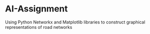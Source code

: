 # AI-Assignment
Using Python Networkx and Matplotlib libraries to construct graphical representations of road networks 
